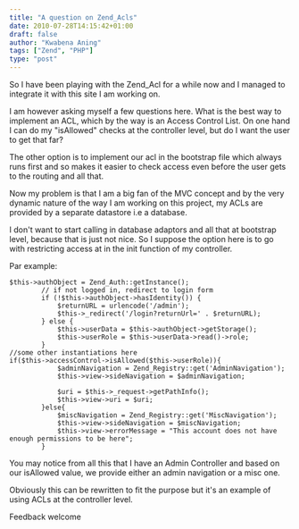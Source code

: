 ```yaml
---
title: "A question on Zend_Acls"
date: 2010-07-28T14:15:42+01:00
draft: false
author: "Kwabena Aning"
tags: ["Zend", "PHP"]
type: "post"
---
```


So I have been playing with the Zend_Acl for a while now and I managed to integrate it with this site I am working on.

I am however asking myself a few questions here. What is the best way to implement an ACL, which by the way is an Access Control List. On one hand I can do my "isAllowed" checks at the controller level, but do I want the user to get that far?

The other option is to implement our acl in the bootstrap file which always runs first and so makes it easier to check access even before the user gets to the routing and all that.

Now my problem is that I am a big fan of the MVC concept and by the very dynamic nature of the way I am working on this project, my ACLs are provided by a separate datastore i.e a database.

I don't want to start calling in database adaptors and all that at bootstrap level, because that is just not nice. So I suppose the option here is to go with restricting access at in the init function of my controller.

Par example:


    $this->authObject = Zend_Auth::getInstance();
            // if not logged in, redirect to login form
            if (!$this->authObject->hasIdentity()) {
                $returnURL = urlencode('/admin');
                $this->_redirect('/login?returnUrl=' . $returnURL);
            } else {
                $this->userData = $this->authObject->getStorage();
                $this->userRole = $this->userData->read()->role;
            }
    //some other instantiations here
    if($this->accessControl->isAllowed($this->userRole)){
                $adminNavigation = Zend_Registry::get('AdminNavigation');
                $this->view->sideNavigation = $adminNavigation;

                $uri = $this->_request->getPathInfo();
                $this->view->uri = $uri;
            }else{
                $miscNavigation = Zend_Registry::get('MiscNavigation');
                $this->view->sideNavigation = $miscNavigation;
                $this->view->errorMessage = "This account does not have
    enough permissions to be here";
            }


You may notice from all this that I have an Admin Controller and based on our isAllowed value, we provide either an admin navigation or a misc one.

Obviously this can be rewritten to fit the purpose but it's an example of using ACLs at the controller level.

Feedback welcome
